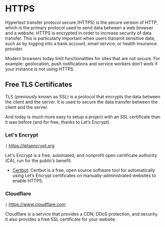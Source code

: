 # HTTPS

Hypertext transfer protocol secure (HTTPS) is the secure version of HTTP, which is the primary protocol used to send data between a web browser and a website. HTTPS is encrypted in order to increase security of data transfer. This is particularly important when users transmit sensitive data, such as by logging into a bank account, email service, or health insurance provider.

Modern browsers today limit functionalities for sites that are not secure. For example: geolocation, push notifications and service workers don’t work if your instance is not using HTTPS.

## Free TLS Certificates

TLS (previously known as SSL) is a protocol that encrypts the data between the client and the server. It is used to secure the data transfer between the client and the server.

And today is much more easy to setup a project with an SSL certificate than it was before (and for free, thanks to Let’s Encrypt).

### Let's Encrypt

`|` https://letsencrypt.org

Let's Encrypt is a free, automated, and nonprofit open certificate authority (CA), run for the public’s benefit.

- [Certbot](https://certbot.eff.org/): Certbot is a free, open source software tool for automatically using Let’s Encrypt certificates on manually-administrated websites to enable HTTPS.

### Cloudflare

`|` https://www.cloudflare.com

Cloudflare is a service that provides a CDN, DDoS protection, and security. It also provides a free SSL certificate for your website.
